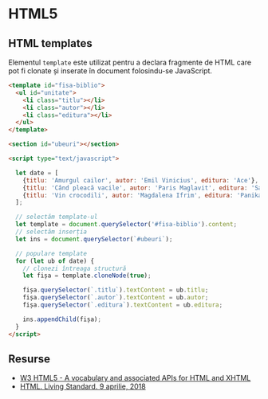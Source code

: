 # HTML5

## HTML templates

Elementul `template` este utilizat pentru a declara fragmente de HTML care pot fi clonate și inserate în document folosindu-se JavaScript.

```html
<template id="fisa-biblio">
  <ul id="unitate">
    <li class="titlu"></li>
    <li class="autor"></li>
    <li class="editura"></li>
  </ul>
</template>

<section id="ubeuri"></section>

<script type="text/javascript">

  let date = [
    {titlu: 'Amurgul cailor', autor: 'Emil Vinicius', editura: 'Ace'},
    {titlu: 'Când pleacă vacile', autor: 'Paris Maglavit', editura: 'Saniti'},
    {titlu: 'Vin crocodili', autor: 'Magdalena Ifrim', editura: 'Panika'}
  ];

  // selectăm template-ul
  let template = document.querySelector('#fisa-biblio').content;
  // selectăm inserția
  let ins = document.querySelector(`#ubeuri`);

  // populare template
  for (let ub of date) {
    // clonezi întreaga structură
    let fișa = template.cloneNode(true);

    fișa.querySelector(`.titlu`).textContent = ub.titlu;
    fișa.querySelector(`.autor`).textContent = ub.autor;
    fișa.querySelector(`.editura`).textContent = ub.editura;

    ins.appendChild(fișa);
  }
</script>
```

## Resurse

-   [W3 HTML5 - A vocabulary and associated APIs for HTML and XHTML](https://www.w3.org/TR/html5/)
-   [HTML. Living Standard. 9 aprilie, 2018](https://html.spec.whatwg.org/multipage/scripting.html#the-template-element)
